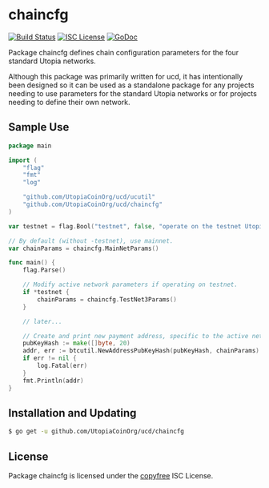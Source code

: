 chaincfg
========

[![Build Status](https://img.shields.io/travis/Utopia/ucd.svg)](https://travis-ci.org/Utopia/ucd)
[![ISC License](https://img.shields.io/badge/license-ISC-blue.svg)](http://copyfree.org)
[![GoDoc](https://img.shields.io/badge/godoc-reference-blue.svg)](https://godoc.org/github.com/UtopiaCoinOrg/ucd/chaincfg)

Package chaincfg defines chain configuration parameters for the four standard
Utopia networks.

Although this package was primarily written for ucd, it has intentionally been
designed so it can be used as a standalone package for any projects needing to
use parameters for the standard Utopia networks or for projects needing to
define their own network.

## Sample Use

```Go
package main

import (
	"flag"
	"fmt"
	"log"

	"github.com/UtopiaCoinOrg/ucd/ucutil"
	"github.com/UtopiaCoinOrg/ucd/chaincfg"
)

var testnet = flag.Bool("testnet", false, "operate on the testnet Utopia network")

// By default (without -testnet), use mainnet.
var chainParams = chaincfg.MainNetParams()

func main() {
	flag.Parse()

	// Modify active network parameters if operating on testnet.
	if *testnet {
		chainParams = chaincfg.TestNet3Params()
	}

	// later...

	// Create and print new payment address, specific to the active network.
	pubKeyHash := make([]byte, 20)
	addr, err := btcutil.NewAddressPubKeyHash(pubKeyHash, chainParams)
	if err != nil {
		log.Fatal(err)
	}
	fmt.Println(addr)
}
```

## Installation and Updating

```bash
$ go get -u github.com/UtopiaCoinOrg/ucd/chaincfg
```

## License

Package chaincfg is licensed under the [copyfree](http://copyfree.org) ISC
License.
